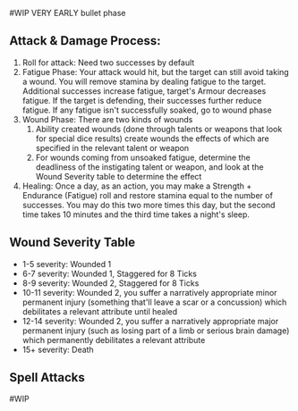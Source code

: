 #WIP VERY EARLY bullet phase

## Attack & Damage Process:

1. Roll for attack: Need two successes by default
2. Fatigue Phase: Your attack would hit, but the target can still avoid taking a wound. You will remove stamina by dealing fatigue to the target. Additional successes increase fatigue, target's Armour decreases fatigue. If the target is defending, their successes further reduce fatigue. If any fatigue isn't successfully soaked, go to wound phase
3. Wound Phase: There are two kinds of wounds
	1. Ability created wounds (done through talents or weapons that look for special dice results) create wounds the effects of which are specified in the relevant talent or weapon
	2. For wounds coming from unsoaked fatigue, determine the deadliness of the instigating talent or weapon, and look at the Wound Severity table to determine the effect
4. Healing: Once a day, as an action, you may make a Strength + Endurance (Fatigue) roll and restore stamina equal to the number of successes. You may do this two more times this day, but the second time takes 10 minutes and the third time takes a night's sleep.

## Wound Severity Table

- 1-5 severity: Wounded 1
- 6-7 severity: Wounded 1, Staggered for 8 Ticks
- 8-9 severity: Wounded 2, Staggered for 8 Ticks
- 10-11 severity: Wounded 2, you suffer a narratively appropriate minor permanent injury (something that'll leave a scar or a concussion) which debilitates a relevant attribute until healed
- 12-14 severity: Wounded 2, you suffer a narratively appropriate major permanent injury (such as losing part of a limb or serious brain damage) which permanently debilitates a relevant attribute
- 15+ severity: Death

## Spell Attacks

#WIP 
